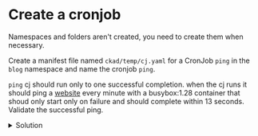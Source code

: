 # Create a cronjob

Namespaces and folders aren't created, you need to create them when necessary.


Create a manifest file named `ckad/temp/cj.yaml` for a CronJob `ping` in the `blog` namespace and name the cronjob `ping`.


`ping` cj should run only to one successful completion. 
when the cj runs it should ping a [website](devtechops.dev) every minute with a busybox:1.28 container that shoud only start only on failure and should complete within 13 seconds.
Validate the successful ping.


<details>
<summary>Solution</summary>

```sh
k create ns blog
k create cj ping --image=busybox -n blog --schedule="* * * * *" --dry-run=client -o yaml --restart=Never -- /bin/sh -c 'ping -c 1 devtechops.dev' > cj.yaml

mkdir -p ckad/temp;mv cj.yaml ckad/temp
cd ckad/temp
vim cj.yaml
```

Edit the yaml file to look like this:

```sh
apiVersion: batch/v1
kind: CronJob
metadata:
  creationTimestamp: null
  name: ping
spec:
  jobTemplate:
    metadata:
      creationTimestamp: null
      name: ping
    spec:
      completions: 1
      activeDeadlineSeconds: 13
      template:
        metadata:
          creationTimestamp: null
        spec:
          containers:
          - command:
            - /bin/sh
            - -c
            - ping -c 1 devtechops.dev
            image: busybox:1.28
            name: ping
            resources: {}
          restartPolicy: OnFailure
  schedule: '* * * * *'
status: {}
```
Verify the succesfull ping

```sh
k apply -f cj.yaml
k get cj -n blog -w
k get po -n blog
k logs ping-<poname> -n blog
```

</details>








